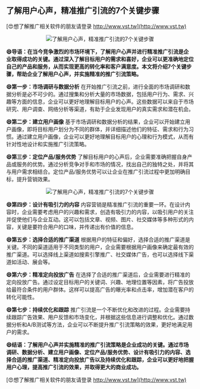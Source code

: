 ## **了解用户心声，精准推广引流的7个关键步骤**

[😍想了解推广相关软件的朋友请登录 http://www.vst.tw](http://www.vst.tw)

 <center><img src="https://vst.tw/MP4/tuiguang/png/0.png" alt="了解用户心声，精准推广引流的7个关键步骤"></center>

**😄导语：在当今竞争激烈的市场环境下，了解用户心声并进行精准推广引流是企业取得成功的关键。通过深入了解目标用户的需求和喜好，企业可以更准确地定位自己的产品和服务，从而实现更高的转化率和客户满意度。本文将介绍7个关键步骤，帮助企业了解用户心声，并实施精准的推广引流策略。**

**😄第一步：市场调研与数据分析**
在开始推广引流之前，进行全面的市场调研和数据分析是必不可少的。通过搜集和分析大量的市场数据，包括用户行为、需求、兴趣等方面的信息，企业可以更好地理解目标用户的心声。这些数据可以来自于市场研究、用户调查、网络分析等渠道，有助于企业发现用户的真实需求和潜在机会。

**😄第二步：建立用户画像**
基于市场调研和数据分析的结果，企业可以开始建立用户画像，即将目标用户划分为不同的群体，并详细描述他们的特征、需求和行为习惯。通过建立用户画像，企业可以更好地理解目标用户的心理和行为模式，从而有针对性地设计和实施推广引流策略。

**😄第三步：定位产品/服务优势**
了解目标用户的心声后，企业需要准确把握自身产品或服务的优势。通过分析竞争对手和市场的情况，找出自己的独特之处，并将其与用户需求相结合。定位产品/服务优势可以让企业在推广引流过程中更加明确目标，提升营销效果。

 <center><img src="https://vst.tw/MP4/tuiguang/png/4.png" alt="了解用户心声，精准推广引流的7个关键步骤"></center>

**😄第四步：设计有吸引力的内容**
内容营销是精准推广引流的重要一环。在设计内容时，企业需要考虑用户的兴趣和需求，创造有吸引力的内容，以吸引用户的关注并促使他们与企业互动。这可以包括文章、视频、图片、社交媒体等多种形式的内容，关键是要符合用户的口味，并传递出有价值的信息。

**😄第五步：选择合适的推广渠道**
根据用户的特征和偏好，选择合适的推广渠道是关键。不同的渠道适用于不同类型的用户，企业需要根据用户画像来确定最有效的推广渠道。可以选择线上渠道如搜索引擎推广、社交媒体广告，也可以选择线下渠道如活动、展会等。

**😄第六步：精准定向投放广告**
在选择了合适的推广渠道后，企业需要进行精准的定向投放广告。通过设定目标用户的关键词、兴趣、地理位置等因素，将广告投放给最符合条件的用户群体。这样可以提高广告的曝光率和点击率，增加潜在客户的转化可能性。

**😄第七步：持续优化和跟踪**
推广引流是一个不断优化和改进的过程。企业需要持续跟踪广告效果、用户反馈和市场变化，并根据这些信息进行调整和优化。通过数据分析和A/B测试等方法，企业可以不断提升推广引流策略的效果，更好地满足用户的需求。

**😄结语：了解用户心声并实施精准的推广引流策略是企业成功的关键。通过市场调研、数据分析、建立用户画像、定位产品/服务优势、设计有吸引力的内容、选择合适的推广渠道、精准定向投放广告以及持续优化和跟踪，企业可以更好地把握用户心理，提高推广引流的效果，并取得更大的商业成功。**

[😍想了解推广相关软件的朋友请登录 http://www.vst.tw](http://www.vst.tw)



